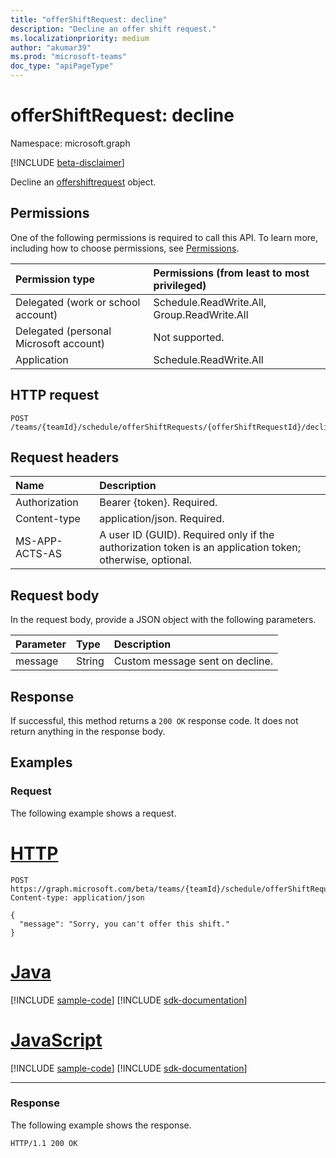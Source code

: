 ```yaml
---
title: "offerShiftRequest: decline"
description: "Decline an offer shift request."
ms.localizationpriority: medium
author: "akumar39"
ms.prod: "microsoft-teams"
doc_type: "apiPageType"
---
```


# offerShiftRequest: decline

Namespace: microsoft.graph

[!INCLUDE [beta-disclaimer](../../includes/beta-disclaimer.md)]

Decline an [offershiftrequest](../resources/offershiftrequest.md) object.

## Permissions

One of the following permissions is required to call this API. To learn more, including how to choose permissions, see [Permissions](/graph/permissions-reference).

| Permission type                        | Permissions (from least to most privileged) |
|:---------------------------------------|:--------------------------------------------|
| Delegated (work or school account)     | Schedule.ReadWrite.All, Group.ReadWrite.All |
| Delegated (personal Microsoft account) | Not supported. |
| Application                            | Schedule.ReadWrite.All |

## HTTP request

<!-- { "blockType": "ignored" } -->

```http
POST /teams/{teamId}/schedule/offerShiftRequests/{offerShiftRequestId}/decline
```

## Request headers

| Name          | Description   |
|:--------------|:--------------|
| Authorization | Bearer {token}. Required. |
| Content-type | application/json. Required. |
| MS-APP-ACTS-AS  | A user ID (GUID). Required only if the authorization token is an application token; otherwise, optional. |

## Request body

In the request body, provide a JSON object with the following parameters.

| Parameter    | Type        | Description |
|:-------------|:------------|:------------|
|message|String|Custom message sent on decline.|

## Response

If successful, this method returns a `200 OK` response code. It does not return anything in the response body.

## Examples

### Request

The following example shows a request.

# [HTTP](#tab/http)
<!-- {
  "blockType": "request",
  "name": "offershiftrequest_decline"
}-->

```http
POST https://graph.microsoft.com/beta/teams/{teamId}/schedule/offerShiftRequests/{offerShiftRequestId}/decline
Content-type: application/json

{
  "message": "Sorry, you can't offer this shift."
}
```

# [Java](#tab/java)
[!INCLUDE [sample-code](../includes/snippets/java/offershiftrequest-decline-java-snippets.md)]
[!INCLUDE [sdk-documentation](../includes/snippets/snippets-sdk-documentation-link.md)]

# [JavaScript](#tab/javascript)
[!INCLUDE [sample-code](../includes/snippets/javascript/offershiftrequest-decline-javascript-snippets.md)]
[!INCLUDE [sdk-documentation](../includes/snippets/snippets-sdk-documentation-link.md)]

---

### Response

The following example shows the response.
<!-- {
  "blockType": "response"
} -->

```http
HTTP/1.1 200 OK
```

<!-- uuid: 16cd6b66-4b1a-43a1-adaf-3a886856ed98
2019-02-04 14:57:30 UTC -->
<!-- {
  "type": "#page.annotation",
  "description": "offerShiftRequest: decline",
  "keywords": "",
  "section": "documentation",
  "tocPath": ""
}-->


